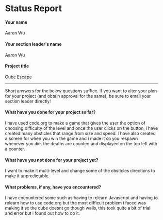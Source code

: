 # Status Report

#### Your name

Aaron Wu

#### Your section leader's name

Aaron Wu

#### Project title

Cube Escape 

***

Short answers for the below questions suffice. If you want to alter your plan for your project (and obtain approval for the same), be sure to email your section leader directly!

#### What have you done for your project so far?

I have used code.org to make a game that gives the user the option of choosing difficulty of the level and once the user clicks on the button, i have created many obsticles that range from size and speed. I have also created a screen for when you win the game and i made it so you respawn whenever you die. the deaths are counted and displayed on the top left with a counter. 
#### What have you not done for your project yet?

I want to make it multi-level and change some of the obsticles directions to make it unpredictable. 

#### What problems, if any, have you encountered?

I have encountered some such as having to relearn Javascript and having to relearn how to use code.org but the most difficult problem i faced was making it so the cube doesnt go though walls, this took quite a bit of trial and error but i found out how to do it. 
